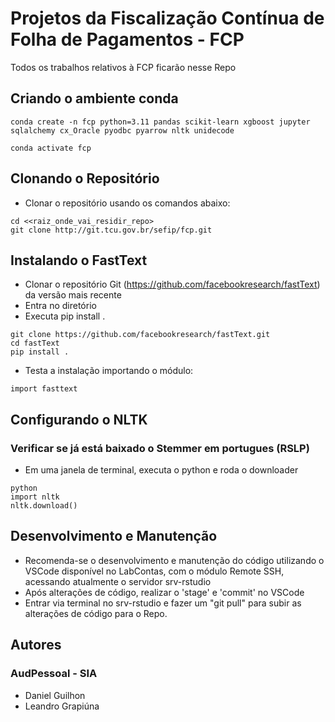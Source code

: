 # Projetos da Fiscalização Contínua de Folha de Pagamentos - FCP

Todos os trabalhos relativos à FCP ficarão nesse Repo
## Criando o ambiente conda
```
conda create -n fcp python=3.11 pandas scikit-learn xgboost jupyter sqlalchemy cx_Oracle pyodbc pyarrow nltk unidecode

conda activate fcp
```
## Clonando o Repositório

- Clonar o repositório usando os comandos abaixo:
```
cd <<raiz_onde_vai_residir_repo>
git clone http://git.tcu.gov.br/sefip/fcp.git
```

## Instalando o FastText

- Clonar o repositório Git (https://github.com/facebookresearch/fastText) da versão mais recente
- Entra no diretório
- Executa pip install .
```
git clone https://github.com/facebookresearch/fastText.git
cd fastText
pip install .
```
- Testa a instalação importando o módulo:
```
import fasttext
```

## Configurando o NLTK
### Verificar se já está baixado o Stemmer em portugues (RSLP)
- Em uma janela de terminal, executa o python e roda o downloader
```
python
import nltk 
nltk.download()
```

## Desenvolvimento e Manutenção
- Recomenda-se o desenvolvimento e manutenção do código utilizando o VSCode disponível no LabContas, com o módulo Remote SSH, acessando atualmente o servidor srv-rstudio
- Após alterações de código, realizar o 'stage' e 'commit' no VSCode
- Entrar via terminal no srv-rstudio e fazer um "git pull" para subir as alterações de código para o Repo.

## Autores
### AudPessoal - SIA
- Daniel Guilhon
- Leandro Grapiúna
